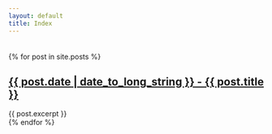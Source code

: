 ```yaml
---
layout: default
title: Index
---
```

<div style="width:1px;height:20px;"></div>
{% for post in site.posts %}
<article>
  <h2><a href="{{ post.url | relative_url }}">{{ post.date | date_to_long_string }} - {{ post.title }}</a></h2>
{{ post.excerpt }}
</article>
{% endfor %}
